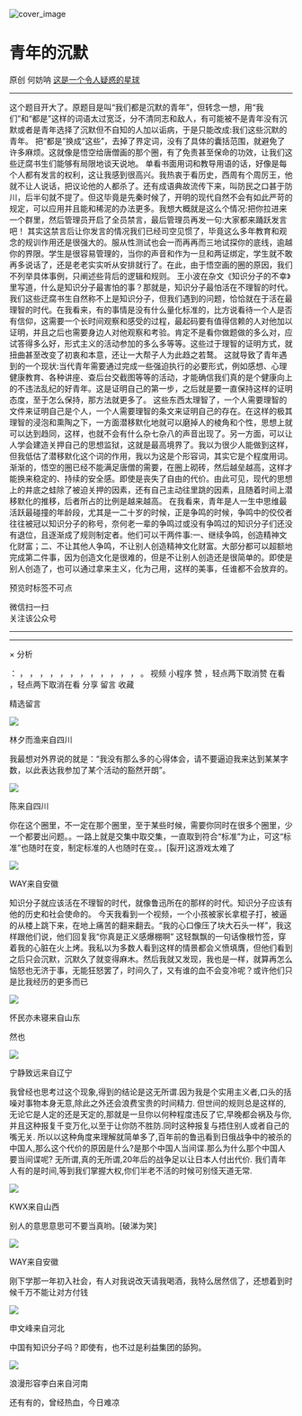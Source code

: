 ![cover_image](https://mmbiz.qpic.cn/mmbiz_jpg/UF0iaTnc0u74rpzmLLLR1e1wibAr4rNMFAjlxVu2iaFNzLGKqxEdGHCNSv4j6vEyFpb5c2yH7kZCQlI4Odlq0oJVw/0?wx_fmt=jpeg)

#  青年的沉默

原创  何妨呐  [ 这是一个令人疑惑的星球 ](javascript:void\(0\);)

__ _ _ _ _

这个题目开大了。原题目是叫“我们都是沉默的青年”，但转念一想，用“我们”和“都是”这样的词语太过宽泛，分不清同志和敌人，有可能被不是青年没有沉默或者是青年选择了沉默但不自知的人加以诟病，于是只能改成:我们这些沉默的青年。
把“都是”换成“这些”，去掉了界定词，没有了具体的囊括范围，就避免了许多麻烦。这就像是悟空给唐僧画的那个圈，有了免责甚至保命的功效，让我们这些迂腐书生们能够有局限地谈天说地。
单看书面用词和教导用语的话，好像是每个人都有发言的权利，这让我感到很高兴。我热衷于看历史，西周有个周厉王，他就不让人说话，把议论他的人都杀了。还有成语典故流传下来，叫防民之口甚于防川，后半句就不提了。但这毕竟是先秦时候了，开明的现代自然不会有如此严苛的规定，可以应用并且能和稀泥的办法更多。我想大概就是这么个情况:把你拉进来一个群里，然后管理员开启了全员禁言，最后管理员再发一句:大家都来踊跃发言吧！
其实这禁言后让你发言的情况我们已经司空见惯了，毕竟这么多年教育和观念的规训作用还是很强大的。服从性测试也会一而再再而三地试探你的底线，逾越你的界限。学生是很容易管理的，当你的声音和作为一旦和两证绑定，学生就不敢再多说话了，还是老老实实听从安排就行了。在此，由于悟空画的圈的原因，我们不列举具体事例，只阐述些背后的逻辑和规则。
王小波在杂文《知识分子的不幸》里写道，什么是知识分子最害怕的事？那就是，知识分子最怕活在不理智的时代。我们这些迂腐书生自然称不上是知识分子，但我们遇到的问题，恰恰就在于活在最理智的时代。在我看来，有的事情是没有什么量化标准的，比方说看待一个人是否有信仰，这需要一个长时间观察和感受的过程，最起码要有值得信赖的人对他加以证明，并且之后也需要身边人对他观察和考验。肯定不是看你做题做的多么对，应试答得多么好，形式主义的活动参加的多么多等等。这些过于理智的证明方式，就扭曲甚至改变了初衷和本意，还让一大帮子人为此趋之若鹜。
这就导致了青年遇到的一个现状:当代青年需要通过完成一些强迫执行的必要形式，例如感想、心理健康教育、各种讲座、查后台交截图等等的活动，才能确信我们真的是个健康向上的不违法乱纪的好青年。这是证明自己的第一步，之后就是要一直保持这样的证明态度，至于怎么保持，那方法就更多了。
这些东西太理智了，一个人需要理智的文件来证明自己是个人，一个人需要理智的条文来证明自己的存在。在这样的极其理智的浸泡和熏陶之下，一方面潜移默化地就可以磨掉人的棱角和个性，思想上就可以达到趋同，这样，也就不会有什么杂七杂八的声音出现了。另一方面，可以让人学会建造关押自己的思想监狱，这就是最高境界了。我以为很少人能做到这样，但我低估了潜移默化这个词的作用，我以为这是个形容词，其实它是个程度用词。
渐渐的，悟空的圈已经不能满足唐僧的需要，在圈上砌砖，然后越垒越高，这样才能换来稳定的、持续的安全感。即使是丧失了自由的代价。由此可见，现代的思想上的井底之蛙除了被迫关押的因素，还有自己主动往里跳的因素，且随着时间上潜移默化的推移，后者所占的比例是越来越高。
在我看来，青年是人一生中思维最活跃最碰撞的年龄段，尤其是一二十岁的时候，正是争鸣的时候，争鸣中的佼佼者往往被冠以知识分子的称号，奈何老一辈的争鸣过或没有争鸣过的知识分子们还没有退位，且逐渐成了规则制定者。他们可以干两件事:一、继续争鸣，创造精神文化财富；二、不让其他人争鸣，不让别人创造精神文化财富。大部分都可以超额地完成第二件事，因为创造文化是很难的，但是不让别人创造还是很简单的。即使是别人创造了，也可以通过拿来主义，化为己用，这样的美事，任谁都不会放弃的。

  

预览时标签不可点

微信扫一扫  
关注该公众号





****



****



×  分析

：  ，  ，  ，  ，  ，  ，  ，  ，  ，  ，  ，  ，  。  视频  小程序  赞  ，轻点两下取消赞  在看  ，轻点两下取消在看
分享  留言  收藏

精选留言

![](http://wx.qlogo.cn/mmopen/k0Ue4mIpaV8TyicnY2g22vGyMkicr2T1Pick5KSPDa25b4oNWaKcq5amHvcVkia9aBkeppB9Ahiaj1UeGwJQ6mrKXUiaaTa82jfFGdbWpqRNwebDmJtauWiamdsaLZJauf1QHiaQ/64)

林夕而渔来自四川

我最想对外界说的就是：“我没有那么多的心得体会，请不要逼迫我来达到某某字数，以此表达我参加了某个活动的豁然开朗”。

![](http://wx.qlogo.cn/mmopen/n6tINRGwUZWL5JHAgPEHAgrxSTbjmKlRZxeP2ibkJs6ia9s0OxMI9IyicuGZuFLOZ2enVcms9AAv4qnSfM5zmVX98IupaTZnFLF/64)

陈来自四川

你在这个圈里，不一定在那个圈里，至于某些时候，需要你同时在很多个圈里，少一个都要出问题。。一路上就是交集中取交集，一直取到符合“标准”为止，可这“标准”也随时在变，制定标准的人也随时在变。。[裂开]这游戏太难了

![](http://wx.qlogo.cn/mmopen/ajNVdqHZLLAdia4I1POCozqCNYuVedSxNWeBpmfAqOlxoWlJAcplYSW7Hr8JcIwAtn18nZx2BPPn91dClz1VHaQ/64)

WAY来自安徽

知识分子就应该活在不理智的时代，就像鲁迅所在的那样的时代。知识分子应该有他的历史和社会使命的。
今天我看到一个视频，一个小孩被家长拿棍子打，被逼的从楼上跳下来，在地上痛苦的翻来翻去。“我的心口像压了块大石头一样”，我这样跟他们说，他们回复我“你真是正义感爆棚啊”
这轻飘飘的一句话像根竹签，穿着我的心脏在火上烤。我私以为多数人看到这样的情景都会义愤填膺，但他们看到之后只会沉默，沉默久了就变得麻木。然后我就又发现，我也是一样，就算再怎么恼怒也无济于事，无能狂怒罢了，时间久了，又有谁的血不会变冷呢？或许他们只是比我经历的更多而已

![](http://wx.qlogo.cn/mmopen/QUfmtL11Kwz0oEMZer7ARBjY9AZ1IWIdAniaFlOxA8FjnzvUm4yV3BkbhPeZibwH0E1xiaOW7T6cEusrt3cuwdn0AIPuYB5pQCjIZicAwqW9KFPD3OaDFRjytK4Sgd0Dp3ia6/64)

怀民亦未寝来自山东

然也

![](http://wx.qlogo.cn/mmopen/O9pEic1aHxeYHKkdJPPnGkn2cNqg1gGiapjEUY92k2ksYjN7AbvJfC8yCcZ3oicXP4SvluibhHM4Veb5gFLpiatquXM5UJsoGatWo/64)

宁静致远来自辽宁

我曾经也思考过这个现象,得到的结论是这无所谓.因为我是个实用主义者,口头的括噪对事物本身无意,除此之外还会浪费宝贵的时间精力.
但世间的规则总是这样的,无论它是人定的还是天定的,那就是一旦你以何种程度违反了它,早晚都会祸及与你,并且这种报复千变万化,以至于让你防不胜防.同时这种报复与捂住别人或者自己的嘴无关.
所以以这种角度来理解就简单多了,百年前的鲁迅看到日俄战争中的被杀的中国人,那么这个代价的原因是什么?是那个中国人当间谍.那么为什么那个中国人要当间谍呢?
无所谓,真的无所谓,20年后的战争足以让日本人付出代价. 我们青年人有的是时间,等到我们掌握大权,你们半老不活的时候可别怪天道无常.

![](http://wx.qlogo.cn/mmopen/O9pEic1aHxeZibf3YyuiaLVhCotoSKuwhOYfbdPlLN7bTs954qqic7Ww3XG8gKougPN8nVnPePBujUMgicA6j3khWPlRUBbZY7zVp/64)

KWX来自山西

别人的意思意思可不要当真哟。[破涕为笑]

![](http://wx.qlogo.cn/mmopen/ajNVdqHZLLAdia4I1POCozqCNYuVedSxNWeBpmfAqOlxoWlJAcplYSW7Hr8JcIwAtn18nZx2BPPn91dClz1VHaQ/64)

WAY来自安徽

刚下学那一年初入社会，有人对我说改天请我喝酒，我特么居然信了，还想着到时候千万不能让对方付钱

![](http://wx.qlogo.cn/mmopen/k0Ue4mIpaV8OukncMbTLfLWwnoB08yYUGs6Q1iaRuXNYdbIXg7CJJa9ova6J1jMJBStbnHGcjkTaUZqUonma75YP2m4PnBn4J/64)

申文峰来自河北

中国有知识分子吗？即使有，也不过是利益集团的舔狗。

![](http://wx.qlogo.cn/mmopen/ajNVdqHZLLBvRJVAxrFAYxHauP39OBVic1XsjqkMJmjQSQCevRwg0SgkZnib7icHt9WibmlyTLGu7Eoniaw7OCjsKAuzscSpS8jQM7slxvXTzFGEecqpMp6gktEXeVvjCpPiaW/64)

浪漫形容李白来自河南

还有有的，曾经热血，今日难凉

